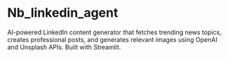 # Nb_linkedin_agent
AI-powered LinkedIn content generator that fetches trending news topics, creates professional posts, and generates relevant images using OpenAI and Unsplash APIs. Built with Streamlit.
